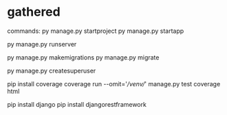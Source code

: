 # gathered

commands:
py manage.py startproject
py manage.py startapp

py manage.py runserver

py manage.py makemigrations
py manage.py migrate

py manage.py createsuperuser

pip install coverage
coverage run --omit='*/venv/*' manage.py test
coverage html

pip install django
pip install djangorestframework